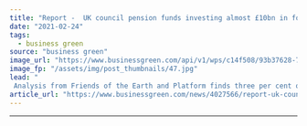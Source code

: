 ```yaml
---
title: "Report -  UK council pension funds investing almost £10bn in fossil fuels"
date: "2021-02-24"
tags: 
  - business green
source: "business green"
image_url: "https://www.businessgreen.com/api/v1/wps/c14f508/93b37628-74a9-4f2c-b09a-f82997404927/11/manchester-web-185x114.jpg"
image_fp: "/assets/img/post_thumbnails/47.jpg"
lead: "
 Analysis from Friends of the Earth and Platform finds three per cent of the total value of the Local Government Pension Scheme is invested in coal, oil and gas  ..."
article_url: "https://www.businessgreen.com/news/4027566/report-uk-council-pension-funds-investing-gbp10bn-fossil-fuels"
---
```


---
